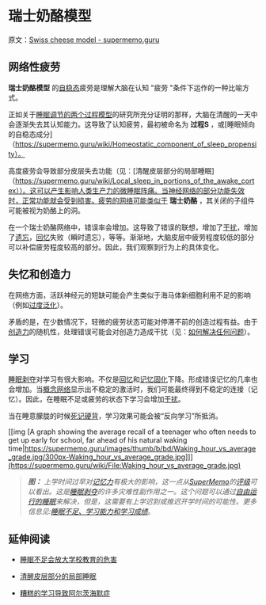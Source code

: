 # 瑞士奶酪模型

原文：[Swiss cheese model - supermemo.guru](https://supermemo.guru/wiki/Swiss_cheese_model)

## 网络性疲劳

 **瑞士奶酪模型** 的[自稳态](https://supermemo.guru/wiki/Homeostatic)疲劳是理解大脑在认知 "疲劳 "条件下运作的一种比喻方式。

正如关于[睡眠调节的两个过程模型](https://supermemo.guru/wiki/Two-process_model_of_sleep_regulation)的研究所充分证明的那样，大脑在清醒的一天中会逐渐失去其认知能力。这导致了认知疲劳，最初被命名为 **过程S** ，或[睡眠倾向的自稳态成分]（https://supermemo.guru/wiki/Homeostatic_component_of_sleep_propensity）。

高度疲劳会导致部分皮层失去功能（见：[清醒皮层部分的局部睡眠]（https://supermemo.guru/wiki/Local_sleep_in_portions_of_the_awake_cortex））。这可以产生影响人类生产力的微睡眠阵痛。当神经网络的部分功能失效时，正常功能就会受到损害。疲劳的网络可能类似于 **瑞士奶酪** ，其关闭的子组件可能被视为奶酪上的洞。

在一个瑞士奶酪网络中，错误率会增加。这导致了错误的联想，增加了[干扰](https://supermemo.guru/wiki/Interference)，增加了[遗忘](https://supermemo.guru/wiki/Forgetting)，[回忆](https://supermemo.guru/wiki/Recall)失败（瞬时遗忘），等等。渐渐地，大脑皮层中疲劳程度较低的部分可以补偿疲劳程度较高的部分。因此，我们观察到行为上的具体变化。

## 失忆和创造力

在网络方面，活跃神经元的短缺可能会产生类似于海马体新细胞利用不足的影响（例如[过度泛化](https://supermemo.guru/wiki/Neurogenesis_assists_pattern_separation_in_the_hippocampus)）。

矛盾的是，在少数情况下，轻微的疲劳状态可能对停滞不前的创造过程有益。由于[创造力](https://supermemo.guru/wiki/Creativity)的随机性，处理错误可能会对创造力造成干扰（见：[如何解决任何问题](https://supermemo.guru/wiki/How_to_solve_any_problem)）。

## 学习

[睡眠剥夺](https://supermemo.guru/wiki/Sleep_deprivation)对学习有很大影响。不仅是[回忆](https://supermemo.guru/wiki/Recall)和[记忆固化](https://supermemo.guru/wiki/Consolidation)下降。形成错误记忆的几率也会增加。当[概念网络](https://supermemo.guru/wiki/Concept_network)显示出不稳定的激活时，我们可能最终得到不稳定的连接（记忆）。因此，在睡眠不足或疲劳的状态下学习会增加[干扰](https://supermemo.guru/wiki/Interference)。

当在睡意朦胧的时候[死记硬背](https://supermemo.guru/wiki/Cramming)，学习效果可能会被“反向学习”所抵消。

[[img [A graph showing the average recall of a teenager who often needs to get up early for school, far ahead of his natural waking time|https://supermemo.guru/images/thumb/b/bd/Waking_hour_vs_average_grade.jpg/300px-Waking_hour_vs_average_grade.jpg]]](https://supermemo.guru/wiki/File:Waking_hour_vs_average_grade.jpg)

> ***图：** 上学时间过早对[记忆力](https://supermemo.guru/wiki/Recall)有极大的影响，这一点从[SuperMemo](https://supermemo.guru/wiki/SuperMemo)的[评级](https://supermemo.guru/wiki/Grade)可以看出。这是[睡眠剥夺](https://supermemo.guru/wiki/Sleep_deprivation)的许多灾难性副作用之一。这个问题可以通过[自由运行的睡眠](https://supermemo.guru/wiki/Free_running_sleep)来解决，但是，这需要有上学迟到或推迟开学时间的可能性。更多信息见:[睡眠不足、学习能力和学习成绩](https://www.ncbi.nlm.nih.gov/pubmed/16564189)*。

## 延伸阅读

- [睡眠不足会放大学校教育的危害](https://supermemo.guru/wiki/Sleep_deprivation_amplifies_the_harm_of_schooling)

- [清醒皮层部分的局部睡眠](https://supermemo.guru/wiki/Local_sleep_in_portions_of_the_awake_cortex)

- [糟糕的学习导致阿尔茨海默症](https://supermemo.guru/wiki/Bad_learning_contributes_to_Alzheimer)